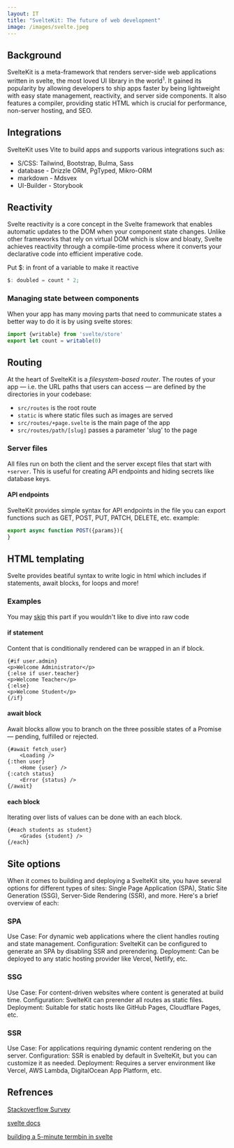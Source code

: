 ```yaml
---
layout: IT
title: "SvelteKit: The future of web development"
image: /images/svelte.jpeg
---
```

<script>
    import Window from '$lib/Window.svelte'
</script>
## Background

SvelteKit is a meta-framework that renders server-side web applications written in svelte, the most loved UI library in the world<sup>1</sup>. It gained its popularity by allowing developers to ship apps faster by being lightweight with easy state management, reactivity, and server side components. It also features a compiler, providing static HTML which is crucial for performance, non-server hosting, and SEO.

## Integrations

SvelteKit uses Vite to build apps and supports various integrations such as:

- S/CSS: Tailwind, Bootstrap, Bulma, Sass
- database - Drizzle ORM, PgTyped, Mikro-ORM
- markdown - Mdsvex
- UI-Builder - Storybook

## Reactivity

Svelte reactivity is a core concept in the Svelte framework that enables automatic updates to the DOM when your component state changes. Unlike other frameworks that rely on virtual DOM which is slow and bloaty, Svelte achieves reactivity through a compile-time process where it converts your declarative code into efficient imperative code.

Put $: in front of a variable to make it reactive

```javascript
$: doubled = count * 2;
```

### Managing state between components

When your app has many moving parts that need to communicate states a better way to do it is by  using svelte stores:

```javascript
import {writable} from 'svelte/store'
export let count = writable(0)
```

## Routing

At the heart of SvelteKit is a  _filesystem-based router_. The routes of your app — i.e. the URL paths that users can access — are defined by the directories in your codebase:

- `src/routes`  is the root route
- `static` is where static files such as images are served
- `src/routes/+page.svelte` is the main page of the app
- `src/routes/path/[slug]` passes a parameter 'slug' to the page

### Server files

All files run on both the client and the server except files that start with `+server`. This is useful for creating API endpoints and hiding secrets like database keys.

#### API endpoints

SvelteKit provides simple syntax for API endpoints in the file you can export functions such as GET, POST, PUT, PATCH, DELETE, etc.
example:

```javascript
export async function POST({params}){
}
```

## HTML templating

Svelte provides beatiful syntax to write logic in html which includes if statements, await blocks, for loops and more!

### Examples

You may [skip](#refrences) this part if you wouldn't like to dive into raw code

#### if statement

Content that is conditionally rendered can be wrapped in an if block.

```svelte
{#if user.admin}
<p>Welcome Administrator</p>
{:else if user.teacher}
<p>Welcome Teacher</p>
{:else}
<p>Welcome Student</p>
{/if}
```

#### await block

Await blocks allow you to branch on the three possible states of a Promise — pending, fulfilled or rejected.

```svelte
{#await fetch_user}
    <Loading />
{:then user}
    <Home {user} />
{:catch status}
    <Error {status} />
{/await}
```

#### each block

Iterating over lists of values can be done with an each block.

```svelte
{#each students as student}
    <Grades {student} />
{/each}
```

## Site options

When it comes to building and deploying a SvelteKit site, you have several options for different types of sites: Single Page Application (SPA), Static Site Generation (SSG), Server-Side Rendering (SSR), and more. Here's a brief overview of each:

### SPA

Use Case: For dynamic web applications where the client handles routing and state management.
Configuration: SvelteKit can be configured to generate an SPA by disabling SSR and prerendering.
Deployment: Can be deployed to any static hosting provider like Vercel, Netlify, etc.

### SSG

Use Case: For content-driven websites where content is generated at build time.
Configuration: SvelteKit can prerender all routes as static files.
Deployment: Suitable for static hosts like GitHub Pages, Cloudflare Pages, etc.

### SSR

Use Case: For applications requiring dynamic content rendering on the server.
Configuration: SSR is enabled by default in SvelteKit, but you can customize it as needed.
Deployment: Requires a server environment like Vercel, AWS Lambda, DigitalOcean App Platform, etc.

## Refrences

[Stackoverflow Survey](https://survey.stackoverflow.co/2021#section-most-loved-dreaded-and-wanted-web-frameworks)

[svelte docs](https://svelte.dev/docs/svelte-components)

[building a 5-minute termbin in svelte]()